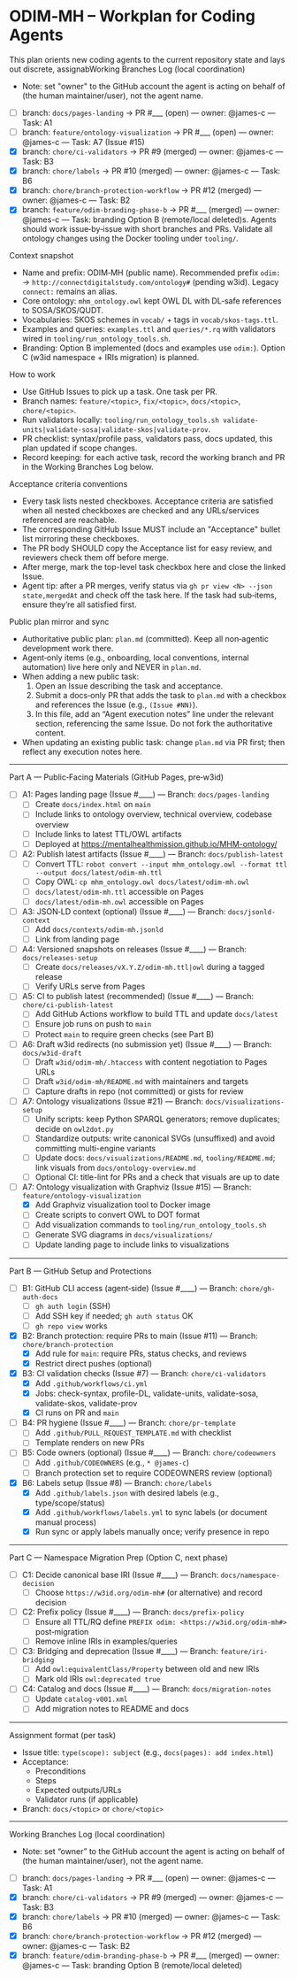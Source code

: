# ODIM‑MH – Workplan for Coding Agents

This plan orients new coding agents to the current repository state and lays out discrete, assignabWorking Branches Log (local coordination)
- Note: set "owner" to the GitHub account the agent is acting on behalf of (the human maintainer/user), not the agent name.
- [ ] branch: `docs/pages-landing` → PR #___ (open) — owner: @james-c — Task: A1
- [ ] branch: `feature/ontology-visualization` → PR #___ (open) — owner: @james-c — Task: A7 (Issue #15)
- [x] branch: `chore/ci-validators` → PR #9 (merged) — owner: @james-c — Task: B3
- [x] branch: `chore/labels` → PR #10 (merged) — owner: @james-c — Task: B6
- [x] branch: `chore/branch-protection-workflow` → PR #12 (merged) — owner: @james-c — Task: B2
- [x] branch: `feature/odim-branding-phase-b` → PR #___ (merged) — owner: @james-c — Task: branding Option B (remote/local deleted)s. Agents should work issue‑by‑issue with short branches and PRs. Validate all ontology changes using the Docker tooling under `tooling/`.

Context snapshot
- Name and prefix: ODIM‑MH (public name). Recommended prefix `odim:` → `http://connectdigitalstudy.com/ontology#` (pending w3id). Legacy `connect:` remains an alias.
- Core ontology: `mhm_ontology.owl` kept OWL DL with DL‑safe references to SOSA/SKOS/QUDT.
- Vocabularies: SKOS schemes in `vocab/` + tags in `vocab/skos-tags.ttl`.
- Examples and queries: `examples.ttl` and `queries/*.rq` with validators wired in `tooling/run_ontology_tools.sh`.
- Branding: Option B implemented (docs and examples use `odim:`). Option C (w3id namespace + IRIs migration) is planned.

How to work
- Use GitHub Issues to pick up a task. One task per PR.
- Branch names: `feature/<topic>`, `fix/<topic>`, `docs/<topic>`, `chore/<topic>`.
- Run validators locally: `tooling/run_ontology_tools.sh validate-units|validate-sosa|validate-skos|validate-prov`.
- PR checklist: syntax/profile pass, validators pass, docs updated, this plan updated if scope changes.
- Record keeping: for each active task, record the working branch and PR in the Working Branches Log below.

Acceptance criteria conventions
- Every task lists nested checkboxes. Acceptance criteria are satisfied when all nested checkboxes are checked and any URLs/services referenced are reachable.
- The corresponding GitHub Issue MUST include an "Acceptance" bullet list mirroring these checkboxes.
- The PR body SHOULD copy the Acceptance list for easy review, and reviewers check them off before merge.
- After merge, mark the top-level task checkbox here and close the linked Issue.
 - Agent tip: after a PR merges, verify status via `gh pr view <N> --json state,mergedAt` and check off the task here. If the task had sub‑items, ensure they’re all satisfied first.

Public plan mirror and sync
- Authoritative public plan: `plan.md` (committed). Keep all non‑agentic development work there.
- Agent‑only items (e.g., onboarding, local conventions, internal automation) live here only and NEVER in `plan.md`.
- When adding a new public task:
  1) Open an Issue describing the task and acceptance.
  2) Submit a docs‑only PR that adds the task to `plan.md` with a checkbox and references the Issue (e.g., `(Issue #NN)`).
  3) In this file, add an “Agent execution notes” line under the relevant section, referencing the same Issue. Do not fork the authoritative content.
- When updating an existing public task: change `plan.md` via PR first; then reflect any execution notes here.

---

Part A — Public‑Facing Materials (GitHub Pages, pre‑w3id)

- [ ] A1: Pages landing page (Issue #____) — Branch: `docs/pages-landing`
  - [ ] Create `docs/index.html` on `main`
  - [ ] Include links to ontology overview, technical overview, codebase overview
  - [ ] Include links to latest TTL/OWL artifacts
  - [ ] Deployed at https://mentalhealthmission.github.io/MHM-ontology/

- [ ] A2: Publish latest artifacts (Issue #____) — Branch: `docs/publish-latest`
  - [ ] Convert TTL: `robot convert --input mhm_ontology.owl --format ttl --output docs/latest/odim-mh.ttl`
  - [ ] Copy OWL: `cp mhm_ontology.owl docs/latest/odim-mh.owl`
  - [ ] `docs/latest/odim-mh.ttl` accessible on Pages
  - [ ] `docs/latest/odim-mh.owl` accessible on Pages

- [ ] A3: JSON‑LD context (optional) (Issue #____) — Branch: `docs/jsonld-context`
  - [ ] Add `docs/contexts/odim-mh.jsonld`
  - [ ] Link from landing page

- [ ] A4: Versioned snapshots on releases (Issue #____) — Branch: `docs/releases-setup`
  - [ ] Create `docs/releases/vX.Y.Z/odim-mh.ttl|owl` during a tagged release
  - [ ] Verify URLs serve from Pages

- [ ] A5: CI to publish latest (recommended) (Issue #____) — Branch: `chore/ci-publish-latest`
  - [ ] Add GitHub Actions workflow to build TTL and update `docs/latest`
  - [ ] Ensure job runs on push to `main`
  - [ ] Protect `main` to require green checks (see Part B)

- [ ] A6: Draft w3id redirects (no submission yet) (Issue #____) — Branch: `docs/w3id-draft`
  - [ ] Draft `w3id/odim-mh/.htaccess` with content negotiation to Pages URLs
  - [ ] Draft `w3id/odim-mh/README.md` with maintainers and targets
  - [ ] Capture drafts in repo (not committed) or gists for review

- [ ] A7: Ontology visualizations (Issue #21) — Branch: `docs/visualizations-setup`
  - [ ] Unify scripts: keep Python SPARQL generators; remove duplicates; decide on `owl2dot.py`
  - [ ] Standardize outputs: write canonical SVGs (unsuffixed) and avoid committing multi-engine variants
  - [ ] Update docs: `docs/visualizations/README.md`, `tooling/README.md`; link visuals from `docs/ontology-overview.md`
  - [ ] Optional CI: title-lint for PRs and a check that visuals are up to date

- [ ] A7: Ontology visualization with Graphviz (Issue #15) — Branch: `feature/ontology-visualization`
    - [x] Add Graphviz visualization tool to Docker image
  - [ ] Create scripts to convert OWL to DOT format 
  - [ ] Add visualization commands to `tooling/run_ontology_tools.sh`
  - [ ] Generate SVG diagrams in `docs/visualizations/`
  - [ ] Update landing page to include links to visualizations

---

Part B — GitHub Setup and Protections

- [ ] B1: GitHub CLI access (agent‑side) (Issue #____) — Branch: `chore/gh-auth-docs`
  - [ ] `gh auth login` (SSH)
  - [ ] Add SSH key if needed; `gh auth status` OK
  - [ ] `gh repo view` works

- [x] B2: Branch protection: require PRs to main (Issue #11) — Branch: `chore/branch-protection`
  - [x] Add rule for `main`: require PRs, status checks, and reviews
  - [x] Restrict direct pushes (optional)

- [x] B3: CI validation checks (Issue #7) — Branch: `chore/ci-validators`
  - [x] Add `.github/workflows/ci.yml`
  - [x] Jobs: check-syntax, profile-DL, validate-units, validate-sosa, validate-skos, validate-prov
  - [x] CI runs on PR and `main`

- [ ] B4: PR hygiene (Issue #____) — Branch: `chore/pr-template`
  - [ ] Add `.github/PULL_REQUEST_TEMPLATE.md` with checklist
  - [ ] Template renders on new PRs

- [ ] B5: Code owners (optional) (Issue #____) — Branch: `chore/codeowners`
  - [ ] Add `.github/CODEOWNERS` (e.g., `* @james-c`)
  - [ ] Branch protection set to require CODEOWNERS review (optional)

- [x] B6: Labels setup (Issue #8) — Branch: `chore/labels`
  - [x] Add `.github/labels.json` with desired labels (e.g., type/scope/status)
  - [x] Add `.github/workflows/labels.yml` to sync labels (or document manual process)
  - [x] Run sync or apply labels manually once; verify presence in repo

---

Part C — Namespace Migration Prep (Option C, next phase)

- [ ] C1: Decide canonical base IRI (Issue #____) — Branch: `docs/namespace-decision`
  - [ ] Choose `https://w3id.org/odim-mh#` (or alternative) and record decision

- [ ] C2: Prefix policy (Issue #____) — Branch: `docs/prefix-policy`
  - [ ] Ensure all TTL/RQ define `PREFIX odim: <https://w3id.org/odim-mh#>` post‑migration
  - [ ] Remove inline IRIs in examples/queries

- [ ] C3: Bridging and deprecation (Issue #____) — Branch: `feature/iri-bridging`
  - [ ] Add `owl:equivalentClass/Property` between old and new IRIs
  - [ ] Mark old IRIs `owl:deprecated true`

- [ ] C4: Catalog and docs (Issue #____) — Branch: `docs/migration-notes`
  - [ ] Update `catalog-v001.xml`
  - [ ] Add migration notes to README and docs

---

Assignment format (per task)
- Issue title: `type(scope): subject` (e.g., `docs(pages): add index.html`)
- Acceptance:
  - Preconditions
  - Steps
  - Expected outputs/URLs
  - Validator runs (if applicable)
- Branch: `docs/<topic>` or `chore/<topic>`

---

Working Branches Log (local coordination)
- Note: set “owner” to the GitHub account the agent is acting on behalf of (the human maintainer/user), not the agent name.
- [ ] branch: `docs/pages-landing` → PR #___ (open) — owner: @james-c — Task: A1
- [x] branch: `chore/ci-validators` → PR #9 (merged) — owner: @james-c — Task: B3
- [x] branch: `chore/labels` → PR #10 (merged) — owner: @james-c — Task: B6
- [x] branch: `chore/branch-protection-workflow` → PR #12 (merged) — owner: @james-c — Task: B2
- [x] branch: `feature/odim-branding-phase-b` → PR #___ (merged) — owner: @james-c — Task: branding Option B (remote/local deleted)
